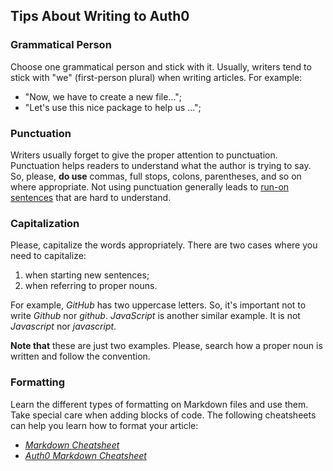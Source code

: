 ## Tips About Writing to Auth0

### Grammatical Person

Choose one grammatical person and stick with it. Usually, writers tend to stick with "we" (first-person plural) when writing articles. For example:

- "Now, we have to create a new file...";
- "Let's use this nice package to help us ...";

### Punctuation

Writers usually forget to give the proper attention to punctuation. Punctuation helps readers to understand what the author is trying to say. So, please, **do use** commas, full stops, colons, parentheses, and so on where appropriate. Not using punctuation generally leads to [run-on sentences](http://grammar.ccc.commnet.edu/grammar/runons.htm) that are hard to understand.

### Capitalization

Please, capitalize the words appropriately. There are two cases where you need to capitalize:

1. when starting new sentences;
2. when referring to proper nouns.

For example, _GitHub_ has two uppercase letters. So, it's important not to write _Github_ nor _github_. _JavaScript_ is another similar example. It is not _Javascript_ nor _javascript_.

**Note that** these are just two examples. Please, search how a proper noun is written and follow the convention.

### Formatting

Learn the different types of formatting on Markdown files and use them. Take special care when adding blocks of code. The following cheatsheets can help you learn how to format your article:

- [_Markdown Cheatsheet_](https://github.com/auth0/blog/blob/master/post-cheat-sheet.markdown)
- [_Auth0 Markdown Cheatsheet_](https://github.com/auth0/blog/blob/master/post-cheat-sheet.markdown)

